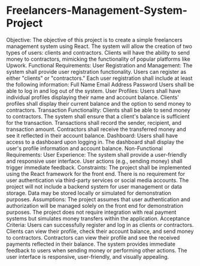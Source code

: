 # Freelancers-Management-System-Project

Objective: The objective of this project is to create a simple freelancers management system using React. The system will allow the creation of two types of users: clients and contractors. Clients will have the ability to send money to contractors, mimicking the functionality of popular platforms like Upwork.
Functional Requirements:
User Registration and Management:
The system shall provide user registration functionality.
Users can register as either "clients" or "contractors."
Each user registration shall include at least the following information:
Full Name
Email Address
Password
Users shall be able to log in and log out of the system.
User Profiles:
Users shall have individual profiles displaying their name and account balance.
Clients' profiles shall display their current balance and the option to send money to contractors.
Transaction Functionality:
Clients shall be able to send money to contractors.
The system shall ensure that a client's balance is sufficient for the transaction.
Transactions shall record the sender, recipient, and transaction amount.
Contractors shall receive the transferred money and see it reflected in their account balance.
Dashboard:
Users shall have access to a dashboard upon logging in.
The dashboard shall display the user's profile information and account balance.
Non-Functional Requirements:
User Experience:
The system shall provide a user-friendly and responsive user interface.
User actions (e.g., sending money) shall trigger immediate feedback.
Constraints:
The project shall be implemented using the React framework for the front end.
There is no requirement for user authentication via third-party services or social media accounts.
The project will not include a backend system for user management or data storage. Data may be stored locally or simulated for demonstration purposes.
Assumptions:
The project assumes that user authentication and authorization will be managed solely on the front end for demonstration purposes.
The project does not require integration with real payment systems but simulates money transfers within the application.
Acceptance Criteria:
Users can successfully register and log in as clients or contractors.
Clients can view their profile, check their account balance, and send money to contractors.
Contractors can view their profile and see the received payments reflected in their balance.
The system provides immediate feedback to users when sending money or performing other actions.
The user interface is responsive, user-friendly, and visually appealing.

